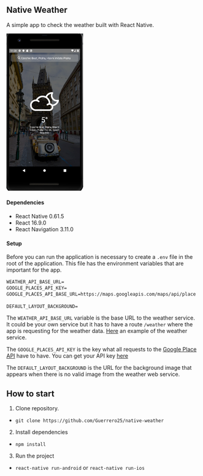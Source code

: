 ## Native Weather

A simple app to check the weather built with React Native.

<img src=".github/images/app_example.png" width="200" />

#### Dependencies

- React Native 0.61.5
- React 16.9.0
- React Navigation 3.11.0

#### Setup

Before you can run the application is necessary to create a `.env` file in the root of the application. This file has the environment variables that are important for the app.

    WEATHER_API_BASE_URL=
    GOOGLE_PLACES_API_KEY=
    GOOGLE_PLACES_API_BASE_URL=https://maps.googleapis.com/maps/api/place

    DEFAULT_LAYOUT_BACKGROUND=

The `WEATHER_API_BASE_URL` variable is the base URL to the weather service. It could be your own service but it has to have a route `/weather` where the app is requesting for the weather data. [Here](https://github.com/srLitem/node-weather-webApp) an example of the weather service.

The `GOOGLE_PLACES_API_KEY` is the key what all requests to the [Google Place API](https://developers.google.com/places/web-service/intro?utm_source=google&utm_medium=cpc&utm_campaign=FY18-Q2-global-demandgen-paidsearchonnetworkhouseads-cs-maps_contactsal_saf&utm_content=text-ad-none-none-DEV_c-CRE_417765871429-ADGP_Hybrid+%7C+AW+SEM+%7C+SKWS+~+Places+%7C+BMM+%7C+Places+API-KWID_43700051585816020-aud-669510846654:kwd-475997044718-userloc_9065312&utm_term=KW_%2Bplace%20%2Bapi-ST_%2Bplace+%2Bapi&gclid=Cj0KCQiAnL7yBRD3ARIsAJp_oLYFYfnxedMTZnmg3M-FzfTRgt7lM0ctBiG5M4dMOD_lvfb5ocI7a1caAlF-EALw_wcB) have to have. You can get your API key [here](https://developers.google.com/places/web-service/get-api-key)

The `DEFAULT_LAYOUT_BACKGROUND` is the URL for the background image that appears when there is no valid image from the weather web service.

## How to start

1. Clone repository.

- `git clone https://github.com/Guerrero25/native-weather`

2. Install dependencies

- `npm install`

3. Run the project

- `react-native run-android` or `react-native run-ios`
